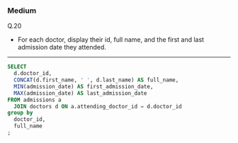 ### Medium
Q.20  
* For each doctor, display their id, full name, and the first and last admission date they attended.

---
```SQL
SELECT
  d.doctor_id,
  CONCAT(d.first_name, ' ', d.last_name) AS full_name,
  MIN(admission_date) AS first_admission_date,
  MAX(admission_date) AS last_admission_date
FROM admissions a
  JOIN doctors d ON a.attending_doctor_id = d.doctor_id
group by
  doctor_id,
  full_name
;
```
